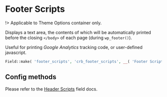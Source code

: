 # Footer Scripts

!> Applicable to Theme Options container only.

Displays a text area, the contents of which will be automatically printed before the closing `</body>` of each page (during `wp_footer()`).

Useful for printing *Google Analytics* tracking code, or user-defined javascript.

```php
Field::make( 'footer_scripts', 'crb_footer_scripts', __( 'Footer Scripts' ) )
```

## Config methods

Please refer to the [Header Scripts](/fields/header-scripts) field docs.

